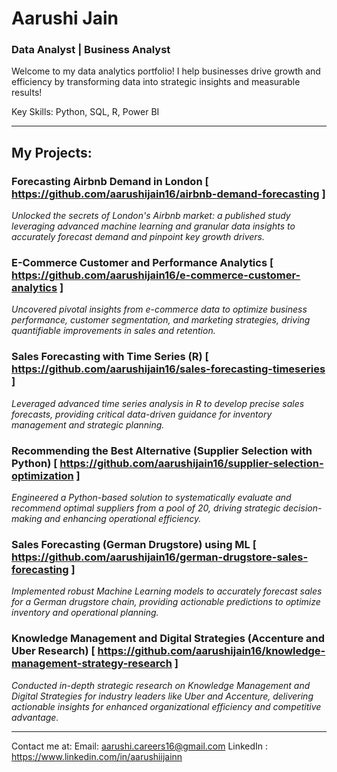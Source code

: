 # Aarushi Jain
### Data Analyst | Business Analyst 
Welcome to my data analytics portfolio! I help businesses drive growth and efficiency by transforming data into strategic insights and measurable results!

Key Skills: Python, SQL, R, Power BI 

------
## My Projects:
### Forecasting Airbnb Demand in London [ https://github.com/aarushijain16/airbnb-demand-forecasting ]
*Unlocked the secrets of London's Airbnb market: a published study leveraging advanced machine learning and granular data insights to accurately forecast demand and pinpoint key growth drivers.*

### E-Commerce Customer and Performance Analytics [ https://github.com/aarushijain16/e-commerce-customer-analytics ]
*Uncovered pivotal insights from e-commerce data to optimize business performance, customer segmentation, and marketing strategies, driving quantifiable improvements in sales and retention.*

### Sales Forecasting with Time Series (R) [ https://github.com/aarushijain16/sales-forecasting-timeseries ]
*Leveraged advanced time series analysis in R to develop precise sales forecasts, providing critical data-driven guidance for inventory management and strategic planning.*

### Recommending the Best Alternative (Supplier Selection with Python) [ https://github.com/aarushijain16/supplier-selection-optimization ]
*Engineered a Python-based solution to systematically evaluate and recommend optimal suppliers from a pool of 20, driving strategic decision-making and enhancing operational efficiency.*

### Sales Forecasting (German Drugstore) using ML [ https://github.com/aarushijain16/german-drugstore-sales-forecasting ]
*Implemented robust Machine Learning models to accurately forecast sales for a German drugstore chain, providing actionable predictions to optimize inventory and operational planning.*

### Knowledge Management and Digital Strategies (Accenture and Uber Research) [ https://github.com/aarushijain16/knowledge-management-strategy-research ]
*Conducted in-depth strategic research on Knowledge Management and Digital Strategies for industry leaders like Uber and Accenture, delivering actionable insights for enhanced organizational efficiency and competitive advantage.*


------
Contact me at:
Email: aarushi.careers16@gmail.com
LinkedIn : https://www.linkedin.com/in/aarushiijainn 

